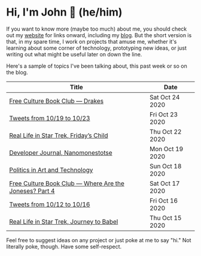# Hi, I'm John 👋 (he/him)

If you want to know more (maybe too much) about me, you should check out my [website](https://john.colagioia.net/) for links onward, including my [blog](https://john.colagioia.net/blog).  But the short version is that, in my spare time, I work on projects that amuse me, whether it's learning about some corner of technology, prototyping new ideas, or just writing out what might be useful later on down the line.

Here's a sample of topics I've been talking about, this past week or so on the blog.

|Title|Date|
|-----|-------|
|[Free Culture Book Club — Drakes](https://john.colagioia.net/blog/2020/10/24/drakes.html)|Sat Oct 24 2020|
|[Tweets from 10/19 to 10/23](https://john.colagioia.net/blog/media/2020/10/23/week.html)|Fri Oct 23 2020|
|[Real Life in Star Trek, Friday’s Child](https://john.colagioia.net/blog/2020/10/22/friday.html)|Thu Oct 22 2020|
|[Developer Journal, Nanomonestotse](https://john.colagioia.net/blog/2020/10/19/peace.html)|Mon Oct 19 2020|
|[Politics in Art and Technology](https://john.colagioia.net/blog/2020/10/18/stories.html)|Sun Oct 18 2020|
|[Free Culture Book Club — Where Are the Joneses? Part 4](https://john.colagioia.net/blog/2020/10/17/joneses4.html)|Sat Oct 17 2020|
|[Tweets from 10/12 to 10/16](https://john.colagioia.net/blog/media/2020/10/16/week.html)|Fri Oct 16 2020|
|[Real Life in Star Trek, Journey to Babel](https://john.colagioia.net/blog/2020/10/15/babel.html)|Thu Oct 15 2020|

Feel free to suggest ideas on any project or just poke at me to say "hi." Not literally poke, though. Have some self-respect.
